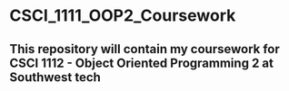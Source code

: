 # CSCI_1111_OOP2_Coursework
## This repository will contain my coursework for CSCI 1112 - Object Oriented Programming 2 at Southwest tech
